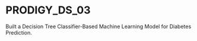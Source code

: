 # PRODIGY_DS_03
Built a Decision Tree Classifier-Based Machine Learning Model for Diabetes Prediction.
